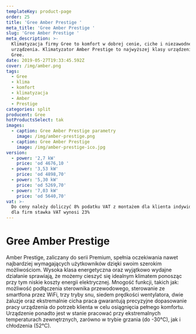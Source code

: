 ```yaml
---
templateKey: product-page
order: 25
title: 'Gree Amber Prestige '
meta_title: 'Gree Amber Prestige '
slug: 'Gree Amber Prestige '
meta_description: >-
  Klimatyzacja firmy Gree to komfort w dobrej cenie, ciche i niezawodne
  urządzenia. Klimatyzator Amber Prestige to najwyższej klasy urządzenie firmy
  Gree. 
date: 2019-05-27T19:33:45.592Z
cover: /img/amber.png
tags:
  - Gree
  - klima
  - komfort
  - klimatyzacja
  - Amber
  - Prestige
categories: split
producent: Gree
hotProductsSelect: tak
images:
  - caption: Gree Amber Prestige parametry
    image: /img/amber-prestige.png
  - caption: Gree Amber Prestige
    image: /img/amber-prestige-ico.jpg
version:
  - power: '2,7 kW'
    price: 'od 4676,10 '
  - power: '3,53 kW'
    price: 'od 4898,70'
  - power: '5,30 kW'
    price: 'od 5269,70'
  - power: '7,03 kW'
    price: 'od 5640,70'
vat: >-
  Do ceny należy doliczyć 8% podatku VAT z montażem dla klienta indywidualnego,
  dla firm stawka VAT wynosi 23%
---
```

# Gree Amber Prestige 

Amber Prestige, zaliczany do serii Premium, spełnia oczekiwania nawet najbardziej wymagających użytkowników dzięki swoim szerokim możliwościom. Wysoka klasa energetyczna oraz wyjątkowo wydajne działanie sprawiają, że możemy cieszyć się idealnym klimatem ponosząc przy tym niskie koszty energii elektrycznej. Mnogość funkcji, takich jak: możliwość podłączenia sterownika przewodowego, sterowanie ze smartfona przez WiFi, trzy tryby snu, siedem prędkości wentylatora, dwie żaluzje oraz ekstremalnie cicha praca gwarantują precyzyjne dopasowanie pracy urządzenia do potrzeb klienta w celu osiągnięcia pełnego komfortu. Urządzenie ponadto jest w stanie pracować przy ekstremalnych temperaturach zewnętrznych, zarówno w trybie grzania (do -30°C), jak i chłodzenia (52°C).
